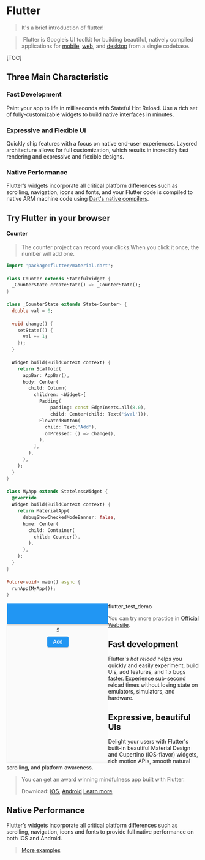 # Flutter

> It's a brief introduction of flutter!

> ​	Flutter is Google’s UI toolkit for building beautiful, natively compiled applications for [mobile](https://flutter.dev/docs), [web](https://flutter.dev/web), and [desktop](https://flutter.dev/desktop) from a single codebase.

[TOC]

## Three Main Characteristic

### Fast Development

Paint your app to life in milliseconds with Stateful Hot Reload. Use a rich set of fully-customizable widgets to build native interfaces in minutes.

### Expressive and Flexible UI

Quickly ship features with a focus on native end-user experiences. Layered architecture allows for full customization, which results in incredibly fast rendering and expressive and flexible designs.

### Native Performance

Flutter’s widgets incorporate all critical platform differences such as scrolling, navigation, icons and fonts, and your Flutter code is compiled to native ARM machine code using [Dart's native compilers](https://dart.dev/platforms).

## Try Flutter in your browser

#### Counter

> The counter project can record your clicks.When you click it once, the number will add one.

```dart
import 'package:flutter/material.dart';

class Counter extends StatefulWidget {
  _CounterState createState() => _CounterState();
}

class _CounterState extends State<Counter> {
  double val = 0;

  void change() {
    setState(() {
      val += 1;
    });
  }

  Widget build(BuildContext context) {
    return Scaffold(
      appBar: AppBar(),
      body: Center(
        child: Column(
          children: <Widget>[
            Padding(
                padding: const EdgeInsets.all(8.0),
                child: Center(child: Text('$val'))),
            ElevatedButton(
              child: Text('Add'),
              onPressed: () => change(),
            ),
          ],
        ),
      ),
    );
  }
}

class MyApp extends StatelessWidget {
  @override
  Widget build(BuildContext context) {
    return MaterialApp(
      debugShowCheckedModeBanner: false,
      home: Center(
        child: Container(
          child: Counter(),
        ),
      ),
    );
  }
}

Future<void> main() async {
  runApp(MyApp());
}
```

<img src="../../assets/Lab1/flutter/flutter_test_demo.png" style="float:left">flutter_test_demo</img>

> You can try more practice in [Official Website](https://flutter.dev/codelabs).

## Fast development

Flutter's *hot reload* helps you quickly and easily experiment, build UIs, add features, and fix bugs faster. Experience sub-second reload times without losing state on emulators, simulators, and hardware.

## Expressive, beautiful UIs

Delight your users with Flutter's built-in beautiful Material Design and Cupertino (iOS-flavor) widgets, rich motion APIs, smooth natural scrolling, and platform awareness.

> You can get an award winning mindfulness app built with Flutter.
>
> Download: [iOS](https://itunes.apple.com/us/app/reflectly-mindfulness-journal/id1241229134), [Android](https://play.google.com/store/apps/details?id=com.reflectlyApp&e=-EnableAppDetailsPageRedesign)
> [Learn more](https://reflect.ly/)

## Native Performance

Flutter’s widgets incorporate all critical platform differences such as scrolling, navigation, icons and fonts to provide full native performance on both iOS and Android.

> [More examples](https://flutter.dev/showcase)